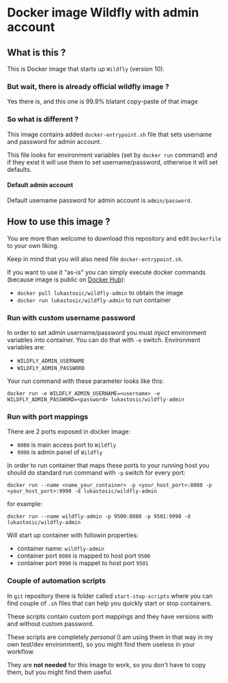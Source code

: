 # Docker image Wildfly with admin account

## What is this ?

This is Docker image that starts up `Wildfly` (version 10).

### But wait, there is already official wildfly image ?

Yes there is, and this one is 99.9% blatant copy-paste of that image

### So what is different ?

This image contains added `docker-entrypoint.sh` file that sets username and password for admin account.

This file looks for environment variables (set by `docker run` command) and if they exist it will use them to set username/password, otherwise it will set defaults.

#### Default admin account

Default username password for admin account is `admin/password`.

## How to use this image ?

You are more than welcome to download this repository and edit `Dockerfile` to your own liking.

Keep in mind that you will also need file `docker-entrypoint.sh`.

If you want to use it "as-is" you can simply execute docker commands (because image is public on [Docker Hub](http://hub.docker.com)):

* `docker pull lukastosic/wildfly-admin` to obtain the image
* `docker run lukastosic/wildfly-admin` to run container

### Run with custom username password

In order to set admin username/password you must _inject_ environment variables into container. You can do that with `-e` switch. Environment variables are:

* `WILDFLY_ADMIN_USERNAME`
* `WILDFLY_ADMIN_PASSWORD`

Your run command with these parameter looks like this:

```
docker run -e WILDFLY_ADMIN_USERNAME=<username> -e WILDFLY_ADMIN_PASSWORD=<password> lukastosic/wildfly-admin
```

### Run with port mappings

There are 2 ports exposed in docker image:

* `8080` is main access port to `Wildfly`
* `9990` is admin panel of `Wildfly`

In order to run container that maps these ports to your running host you should do standard run command with `-p` switch for every port:

```
docker run --name <name_your_container> -p <your_host_port>:8080 -p <your_host_port>:9990 -d lukastosic/wildfly-admin
```

for example:

```
docker run --name wildfly-admin -p 9500:8080 -p 9501:9990 -d lukastosic/wildfly-admin
```

Will start up container with followin properties:

* container name: `wildfly-admin`
* container port `8080` is mapped to host port `9500`
* container port `9990` is mappet to host port `9501`

### Couple of automation scripts

In `git` repository there is folder called `start-stop-scripts` where you can find couple of `.sh` files that can help you quickly start or stop containers.

These scripts contain custom port mappings and they have versions with and without custom password.

These scripts are completely _personal_ (I am using them in that way in my own test/dev environment), so you might find them useless in your workflow.

They are **not needed** for this image to work, so you don't have to copy them, but you might find them useful.